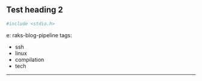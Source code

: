 
## Test heading 2


```bash
#include <stdio.h>
```

e: raks-blog-pipeline
tags:
  - ssh
  - linux
  - compilation
  - tech

---
